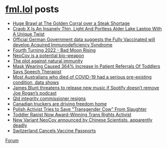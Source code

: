 # [fml.lol](https://fml.lol) posts
<!-- BLOG-POST-LIST:START -->
- [Huge Brawl at The Golden Corral over a Steak Shortage](https://fml.lol/huge-brawl-at-the-golden-corral-over-a-steak-shortage/)
- [Craob X Is An Insanely Thin, Light And Portless Alder Lake Laptop With A Unique Twist](https://fml.lol/craob-x-is-an-insanely-thin-light-and-portless-alder-lake-laptop-with-a-unique-twist/)
- [Official German Government data suggests the Fully Vaccinated will develop Acquired Immunodeficiency Syndrome](https://fml.lol/official-german-government-data-suggests-the-fully-vaccinated-will-develop-acquired-immunodeficiency-syndrome/)
- [Fourth Turning 2022 - Bad Moon Rising](https://fml.lol/fourth-turning-2022-bad-moon-rising/)
- [NeoCov is a potential bio-weapon](https://fml.lol/neocov-is-a-potential-bio-weapon/)
- [The plot against natural immunity](https://fml.lol/the-plot-against-natural-immunity/)
- [Mask Wearing Caused 364% Increase In Patient Referrals Of Toddlers Says Speech Therapist](https://fml.lol/mask-wearing-caused-364-increase-in-patient-referrals-of-toddlers-says-speech-therapist/)
- [Most Australians who died of COVID-19 had a serious pre-existing condition, data shows](https://fml.lol/most-australians-who-died-of-covid-19-had-a-serious-pre-existing-condition-data-shows/)
- [James Blunt threatens to release new music if Spotify doesn’t remove Joe Rogan’s podcast](https://fml.lol/james-blunt-threatens-to-release-new-music-if-spotify-doesnt-remove-joe-rogans-podcast/)
- [Qld integrity commissioner resigns](https://fml.lol/qld-integrity-commissioner-resigns/)
- [Canadian truckers are driving freedom home](https://fml.lol/canadian-truckers-are-driving-freedom-home/)
- [Polish Activist Tries to Save &quot;Transgender Cow&quot; From Slaughter](https://fml.lol/polish-activist-tries-to-save-transgender-cow-from-slaughter/)
- [Toddler Rapist Now Award-Winning Trans Rights Activist](https://fml.lol/toddler-rapist-now-award-winning-trans-rights-activist/)
- [New Variant NeoCov announced by Chinese Scientists, apparently deadly](https://fml.lol/new-variant-neocov-announced-by-chinese-scientists-apparently-deadly/)
- [Switzerland Cancels Vaccine Passports](https://fml.lol/switzerland-cancels-vaccine-passports/)
<!-- BLOG-POST-LIST:END -->

[Forum](https://forum.fml.lol)
